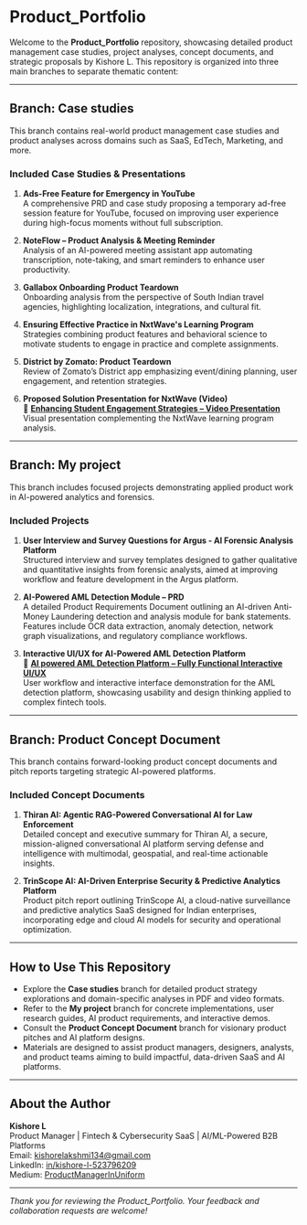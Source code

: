 # Product_Portfolio

Welcome to the **Product_Portfolio** repository, showcasing detailed product management case studies, project analyses, concept documents, and strategic proposals by Kishore L. This repository is organized into three main branches to separate thematic content:

---

## Branch: Case studies

This branch contains real-world product management case studies and product analyses across domains such as SaaS, EdTech, Marketing, and more.

### Included Case Studies & Presentations

1. **Ads-Free Feature for Emergency in YouTube**  
   A comprehensive PRD and case study proposing a temporary ad-free session feature for YouTube, focused on improving user experience during high-focus moments without full subscription.

2. **NoteFlow – Product Analysis & Meeting Reminder**  
   Analysis of an AI-powered meeting assistant app automating transcription, note-taking, and smart reminders to enhance user productivity.

3. **Gallabox Onboarding Product Teardown**  
   Onboarding analysis from the perspective of South Indian travel agencies, highlighting localization, integrations, and cultural fit.

4. **Ensuring Effective Practice in NxtWave's Learning Program**  
   Strategies combining product features and behavioral science to motivate students to engage in practice and complete assignments.

5. **District by Zomato: Product Teardown**  
   Review of Zomato’s District app emphasizing event/dining planning, user engagement, and retention strategies.

6. **Proposed Solution Presentation for NxtWave (Video)**  
   🎥 [**Enhancing Student Engagement Strategies – Video Presentation**](#)  
   Visual presentation complementing the NxtWave learning program analysis.

---

## Branch: My project

This branch includes focused projects demonstrating applied product work in AI-powered analytics and forensics.

### Included Projects

1. **User Interview and Survey Questions for Argus - AI Forensic Analysis Platform**  
   Structured interview and survey templates designed to gather qualitative and quantitative insights from forensic analysts, aimed at improving workflow and feature development in the Argus platform.

2. **AI-Powered AML Detection Module – PRD**  
   A detailed Product Requirements Document outlining an AI-driven Anti-Money Laundering detection and analysis module for bank statements. Features include OCR data extraction, anomaly detection, network graph visualizations, and regulatory compliance workflows.

3. **Interactive UI/UX for AI-Powered AML Detection Platform**  
   🎥 [**AI powered AML Detection Platform – Fully Functional Interactive UI/UX**](#)  
   User workflow and interactive interface demonstration for the AML detection platform, showcasing usability and design thinking applied to complex fintech tools.

---

## Branch: Product Concept Document

This branch contains forward-looking product concept documents and pitch reports targeting strategic AI-powered platforms.

### Included Concept Documents

1. **Thiran AI: Agentic RAG-Powered Conversational AI for Law Enforcement**  
   Detailed concept and executive summary for Thiran AI, a secure, mission-aligned conversational AI platform serving defense and intelligence with multimodal, geospatial, and real-time actionable insights.

2. **TrinScope AI: AI-Driven Enterprise Security & Predictive Analytics Platform**  
   Product pitch report outlining TrinScope AI, a cloud-native surveillance and predictive analytics SaaS designed for Indian enterprises, incorporating edge and cloud AI models for security and operational optimization.

---

## How to Use This Repository

- Explore the **Case studies** branch for detailed product strategy explorations and domain-specific analyses in PDF and video formats.
- Refer to the **My project** branch for concrete implementations, user research guides, AI product requirements, and interactive demos.
- Consult the **Product Concept Document** branch for visionary product pitches and AI platform designs.
- Materials are designed to assist product managers, designers, analysts, and product teams aiming to build impactful, data-driven SaaS and AI platforms.

---

## About the Author

**Kishore L**  
Product Manager | Fintech & Cybersecurity SaaS | AI/ML-Powered B2B Platforms  
Email: kishorelakshmi134@gmail.com  
LinkedIn: [in/kishore-l-523796209](https://www.linkedin.com/in/kishore-l-523796209)  
Medium: [ProductManagerInUniform](https://medium.com/@productmanagerinuniform)

---

*Thank you for reviewing the Product_Portfolio. Your feedback and collaboration requests are welcome!*
